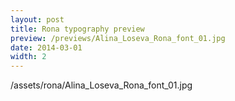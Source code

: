 ```yaml
---
layout: post
title: Rona typography preview
preview: /previews/Alina_Loseva_Rona_font_01.jpg
date: 2014-03-01
width: 2
---
```

/assets/rona/Alina_Loseva_Rona_font_01.jpg

